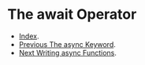 # The await Operator #

- [Index](../).
- [Previous The async Keyword](./TheAsyncKeyword).
- [Next Writing async Functions](./WritingAsyncFunctions).
